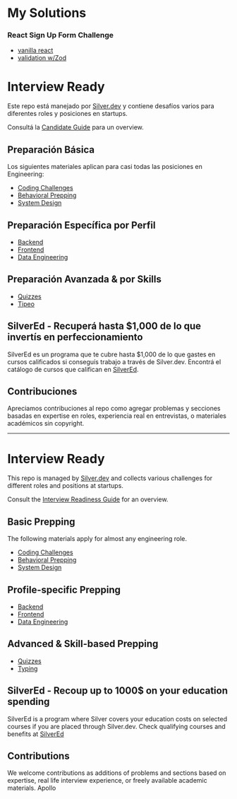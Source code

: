 # My Solutions

### React Sign Up Form Challenge
- [vanilla react](solutions/signup-vanilla-react-form/)
- [validation w/Zod](solutions/signup-form-zod/)

# **Interview Ready**

Este repo está manejado por [Silver.dev](https://silver.dev/) y contiene desafíos varios para diferentes roles y posiciones en startups.

Consultá la [Candidate Guide](https://docs.silver.dev/candidate-guide) para un overview.

## **Preparación Básica**

Los siguientes materiales aplican para casi todas las posiciones en Engineering:

- [Coding Challenges](technical-fundamentals/coding/problems/problems.md)
- [Behavioral Prepping](https://docs.silver.dev/candidate-guide#1%EF%B8%8F%E2%83%A3recruiter--company-screenings)
- [System Design](https://docs.silver.dev/candidate-guide#4%EF%B8%8F%E2%83%A3system-design-interviews)

## **Preparación Específica por Perfil**

- [Backend](profile-specific-challenges/backend)
- [Frontend](profile-specific-challenges/frontend)
- [Data Engineering](profile-specific-challenges/data-engineering)

## **Preparación Avanzada & por Skills**

- [Quizzes](misc/quizzes)
- [Tipeo](misc/typing)

## **SilverEd - Recuperá hasta $1,000 de lo que invertís en perfeccionamiento**

SilverEd es un programa que te cubre hasta $1,000 de lo que gastes en cursos calificados si conseguís trabajo a través de Silver.dev. Encontrá el catálogo de cursos que califican en [SilverEd](https://silver.dev/ed).

## **Contribuciones**

Apreciamos contribuciones al repo como agregar problemas y secciones basadas en expertise en roles, experiencia real en entrevistas, o materiales académicos sin copyright.

---

# **Interview Ready**

This repo is managed by [Silver.dev](https://silver.dev/) and collects various challenges for different roles and positions at startups.

Consult the [Interview Readiness Guide](https://docs.silver.dev/candidate-guide) for an overview.

## **Basic Prepping**

The following materials apply for almost any engineering role.

- [Coding Challenges](coding-challenges)
- [Behavioral Prepping](https://docs.silver.dev/candidate-guide#1%EF%B8%8F%E2%83%A3recruiter--company-screenings)
- [System Design](https://docs.silver.dev/candidate-guide#4%EF%B8%8F%E2%83%A3system-design-interviews)

## **Profile-specific Prepping**

- [Backend](profile-specific-challenges/backend)
- [Frontend](profile-specific-challenges/frontend)
- [Data Engineering](profile-specific-challenges/data-engineering)

## **Advanced & Skill-based Prepping**

- [Quizzes](misc/quizzes)
- [Typing](misc/typing)

## **SilverEd - Recoup up to 1000$ on your education spending**

SilverEd is a program where Silver covers your education costs on selected courses if you are placed through Silver.dev. Check qualifying courses and benefits at [SilverEd](https://silver.dev/ed)

## **Contributions**

We welcome contributions as additions of problems and sections based on expertise, real life interview experience, or freely available academic materials.
Apollo
